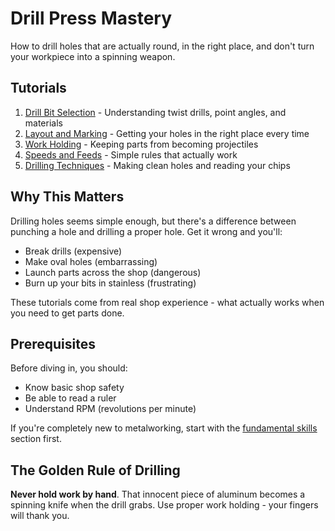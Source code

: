 # Drill Press Mastery

How to drill holes that are actually round, in the right place, and don't turn your workpiece into a spinning weapon.

## Tutorials

1. [Drill Bit Selection](./drill_bit_selection.md) - Understanding twist drills, point angles, and materials
2. [Layout and Marking](./layout_and_marking.md) - Getting your holes in the right place every time
3. [Work Holding](./work_holding.md) - Keeping parts from becoming projectiles
4. [Speeds and Feeds](./speeds_and_feeds.md) - Simple rules that actually work
5. [Drilling Techniques](./drilling_techniques.md) - Making clean holes and reading your chips

## Why This Matters

Drilling holes seems simple enough, but there's a difference between punching a hole and drilling a proper hole. Get it wrong and you'll:

- Break drills (expensive)
- Make oval holes (embarrassing)
- Launch parts across the shop (dangerous)
- Burn up your bits in stainless (frustrating)

These tutorials come from real shop experience - what actually works when you need to get parts done.

## Prerequisites

Before diving in, you should:

- Know basic shop safety
- Be able to read a ruler
- Understand RPM (revolutions per minute)

If you're completely new to metalworking, start with the [fundamental skills](../fundamental_skills/README.md) section first.

## The Golden Rule of Drilling

**Never hold work by hand**. That innocent piece of aluminum becomes a spinning knife when the drill grabs. Use proper work holding - your fingers will thank you.

